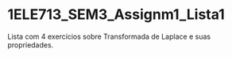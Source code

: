 # 1ELE713_SEM3_Assignm1_Lista1
Lista com 4 exercícios sobre Transformada de Laplace e suas propriedades.
